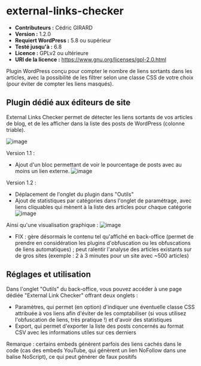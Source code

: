 # external-links-checker

* **Contributeurs :** Cédric GIRARD
* **Version :** 1.2.0
* **Requiert WordPress :** 5.8 ou supérieur
* **Testé jusqu'à :** 6.8
* **Licence :** GPLv2 ou ultérieure
* **URI de la licence :** https://www.gnu.org/licenses/gpl-2.0.html

Plugin WordPress conçu pour compter le nombre de liens sortants dans les articles, avec la possibilité de les filtrer selon une classe CSS de votre choix (pour éviter de compter les liens masqués).

## Plugin dédié aux éditeurs de site

External Links Checker permet de détecter les liens sortants de vos articles de blog, et de les afficher dans la liste des posts de WordPress (colonne triable).

![image](https://github.com/user-attachments/assets/d27b9f99-478d-40f2-b93f-62ba90036e76)


Version 1.1 : 
- Ajout d'un bloc permettant de voir le pourcentage de posts avec au moins un lien externe.
![image](https://github.com/user-attachments/assets/b3a11b0a-f725-406b-a2bf-afdeda1ebf3c)

Version 1.2 : 
- Déplacement de l'onglet du plugin dans "Outils"
- Ajout de statistiques par catégories dans l'onglet de paramétrage, avec liens cliquables qui mènent à la liste des articles pour chaque catégorie
![image](https://github.com/user-attachments/assets/b3a48ccd-0d77-4c6c-a3af-ca7d2259baed)

Ainsi qu'une visualisation graphique :
![image](https://github.com/user-attachments/assets/e63f6f7e-f2bf-43c4-9b28-a319c1783b27)

- FIX : gère désormais le contenu tel qu'affiché en back-office (permet de prendre en considération les plugins d'obfuscation ou les obfuscations de liens automatiques) ; peut ralentir l'analyse des articles existants sur de gros sites (exemple : 2 à 3 minutes pour un site avec ~500 articles)

## Réglages et utilisation

Dans l'onglet "Outils" du back-office, vous pouvez accéder à une page dédiée "External Link Checker" offrant deux onglets :
- Paramètres, qui permet (en option) d'indiquer une éventuelle classe CSS attribuée à vos liens afin d'éviter de les comptabiliser (si vous utilisez l'obfuscation de liens, très pratique !) et d'avoir des statistiques 
- Export, qui permet d'exporter la liste des posts concernés au format CSV avec les informations utiles sur ces derniers

Remarque : certains embeds génèrent parfois des liens cachés dans le code (cas des embeds YouTube, qui génèrent un lien NoFollow dans une balise NoScript), ce qui peut générer de faux positifs
